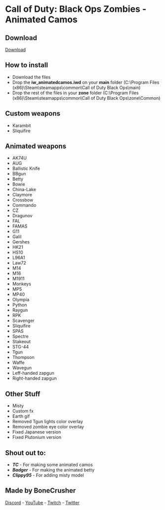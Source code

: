 # Call of Duty: Black Ops Zombies - Animated Camos

## Download

[Download](https://github.com/Fraagaa/Animated-Camos/releases/download/AnimatedCamosV2.2/AnimatedCamos-BoneCrusher.rar)

## How to install

- Download the files
- Drop the **iw_animatedcamos.iwd** on your **main** folder
(C:\Program Files (x86)\Steam\steamapps\common\Call of Duty Black Ops\main)
- Drop the rest of the files in your **zone** folder
(C:\Program Files (x86)\Steam\steamapps\common\Call of Duty Black Ops\zone\Common)

## Custom weapons

- Karambit
- Sliquifire

## Animated weapons

- AK74U
- AUG
- Ballistic Knife
- BBgun
- Betty
- Bowie
- China-Lake
- Claymore
- Crossbow
- Commando
- CZ
- Dragunov
- FAL
- FAMAS
- G11
- Galil
- Gershes
- HK21
- HS10
- L96A1
- Law72
- M14
- M16
- M1911
- Monkeys
- MP5
- MP40
- Olympia
- Python
- Raygun
- RPK
- Scavenger
- Sliquifire
- SPAS
- Spectre
- Stakeout
- STG-44
- Tgun
- Thompson
- Waffe
- Wavegun
- Leff-handed zapgun
- Right-handed zapgun

## Other Stuff

- Misty
- Custom fx
- Earth gif
- Removed Tgun lights color overlay
- Removed zombie eye color overlay
- Fixed Japanese version
- Fixed Plutonium version


## Shout out to:

- **_TC_** - For making some animated camos
- **_Badger_** - For making the animated betty
- **_Clippy95_** - For adding misty model

## Made by BoneCrusher

[Discord](https://discord.gg/QPzeje6g) - [YouTube](https://www.youtube.com/channel/UCLspKNozGvrYlb6RCQs6apg) - [Twitch](https://www.twitch.tv/bonecrusher_easy) - [Twitter](https://twitter.com/llBoneCrusherll)
